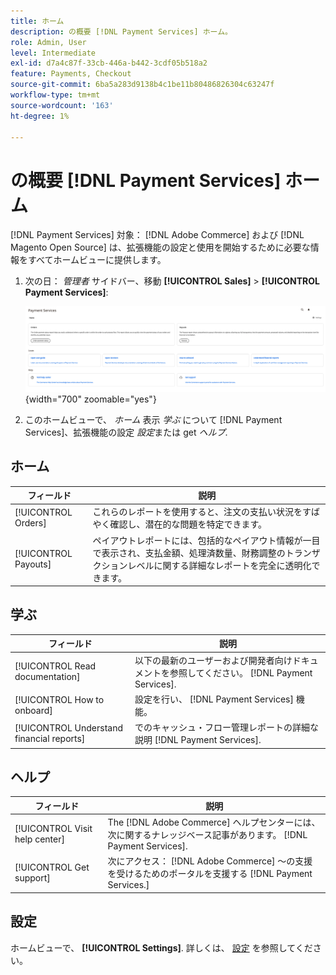 ```yaml
---
title: ホーム
description: の概要 [!DNL Payment Services] ホーム。
role: Admin, User
level: Intermediate
exl-id: d7a4c87f-33cb-446a-b442-3cdf05b518a2
feature: Payments, Checkout
source-git-commit: 6ba5a283d9138b4c1be11b80486826304c63247f
workflow-type: tm+mt
source-wordcount: '163'
ht-degree: 1%

---
```


# の概要 [!DNL Payment Services] ホーム

[!DNL Payment Services] 対象： [!DNL Adobe Commerce] および [!DNL Magento Open Source] は、拡張機能の設定と使用を開始するために必要な情報をすべてホームビューに提供します。

1. 次の日： _管理者_ サイドバー、移動 **[!UICONTROL Sales]** > **[!UICONTROL Payment Services]**:

   ![ホームビュー](assets/home-view.png){width="700" zoomable="yes"}

1. このホームビューで、 _ホーム_ 表示 _学ぶ_ について [!DNL Payment Services]、拡張機能の設定 _設定_&#x200B;または get _ヘルプ_.

## ホーム

| フィールド | 説明 |
|---|---|
| [!UICONTROL Orders] | これらのレポートを使用すると、注文の支払い状況をすばやく確認し、潜在的な問題を特定できます。 |
| [!UICONTROL Payouts] | ペイアウトレポートには、包括的なペイアウト情報が一目で表示され、支払金額、処理済数量、財務調整のトランザクションレベルに関する詳細なレポートを完全に透明化できます。 |

## 学ぶ

| フィールド | 説明 |
|---|---|
| [!UICONTROL Read documentation] | 以下の最新のユーザーおよび開発者向けドキュメントを参照してください。 [!DNL Payment Services]. |
| [!UICONTROL How to onboard] | 設定を行い、 [!DNL Payment Services] 機能。 |
| [!UICONTROL Understand financial reports] | でのキャッシュ・フロー管理レポートの詳細な説明 [!DNL Payment Services]. |

## ヘルプ

| フィールド | 説明 |
|---|---|
| [!UICONTROL Visit help center] | The [!DNL Adobe Commerce] ヘルプセンターには、次に関するナレッジベース記事があります。 [!DNL Payment Services]. |
| [!UICONTROL Get support] | 次にアクセス： [!DNL Adobe Commerce] ～の支援を受けるためのポータルを支援する [!DNL Payment Services.] |

## 設定

ホームビューで、 **[!UICONTROL Settings]**. 詳しくは、 [設定](settings.md) を参照してください。
